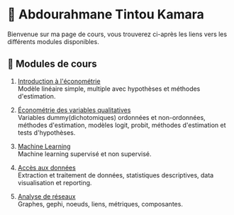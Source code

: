 
# 📘 Abdourahmane Tintou Kamara

Bienvenue sur ma page de cours, vous trouverez ci-après les liens vers les différents modules disponibles.

## 📌 Modules de cours

1. [Introduction à l'économétrie](intro-econometrics)  
   Modèle linéaire simple, multiple avec hypothèses et méthodes d'estimation.

2. [Économétrie des variables qualitatives](qualitative-econometrics)  
 Variables dummy(dichotomiques) ordonnées et non-ordonnées, méthodes d'estimation, modèles logit, probit, méthodes d'estimation et tests d'hypothèses.

3. [Machine Learning](ml)  
 Machine learning supervisé et non supervisé.

4. [Accès aux données](data-access)  
   Extraction et traitement de données, statistiques descriptives, data visualisation et reporting.

5. [Analyse de réseaux](na)  
   Graphes, gephi, noeuds, liens, métriques, composantes.
